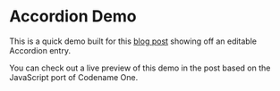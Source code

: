 # Accordion Demo

This is a quick demo built for this [blog post](
https://www.codenameone.com/blog/synchronous-inifinitecontainer.html) showing off an editable Accordion entry.

You can check out a live preview of this demo in the post based on the JavaScript port of Codename One.
